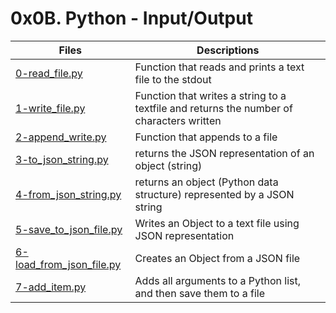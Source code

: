 # 0x0B. Python - Input/Output


Files | Descriptions
----- | ------------
[0-read_file.py](./0-read_file.py) | Function that reads and prints a text file to the stdout
[1-write_file.py](./1-write_file.py) | Function that writes a string to a textfile and returns the number of characters written
[2-append_write.py](./2-append_write.py) | Function that appends to a file
[3-to_json_string.py](./3-to_json_string.py) | returns the JSON representation of an object (string)
[4-from_json_string.py](./4-from_json_string.py) | returns an object (Python data structure) represented by a JSON string
[5-save_to_json_file.py](./5-save_to_json_file.py) | Writes an Object to a text file using JSON representation
[6-load_from_json_file.py](./6-load_from_json_file.py) | Creates an Object from a JSON file
[7-add_item.py](./7-add_item.py) | Adds all arguments to a Python list, and then save them to a file
